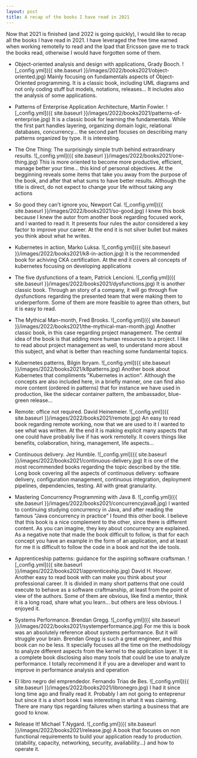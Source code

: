 ```yaml
---
layout: post
title: A recap of the books I have read in 2021
---
```


Now that 2021 is finished (and 2022 is going quickly), I would like to recap all the books I have read in 2021. I have leveraged the free time earned when working remotelly to read and the Ipad that Ericsson gave me to track the books read, otherwise I would have forgotten some of them.


- Object-oriented analysis and design with applications, Grady Booch.
![_config.yml]({{ site.baseurl }}/images/2022/books2021/object-oriented.jpg)
Mainly focusing on fundamentals aspects of Object-Oriented programming. It is a classic book, including UML diagrams and not only coding stuff but models, notations, releases... It includes also the analysis of some applications.
- Patterns of Enterprise Application Architecture, Martin Fowler.
![_config.yml]({{ site.baseurl }}/images/2022/books2021/patterns-of-enterprise.jpg)
It is a classic book for learning the fundamentals. While the first part handles layering, organizing domain logic, relational databases, concurrency... the second part focuses on describing many patterns organized by type. It is interesting.

- The One Thing: The surprisingly simple truth behind extraordinary results.
![_config.yml]({{ site.baseurl }}/images/2022/books2021/one-thing.jpg)
This is more oriented to become more productive, efficient, manage better your time... this kind of personal objectives. At the begginning reveals some items that take you away from the purpose of the book, and after that what sums to have better results. Although the title is direct, do not expect to change your life without taking any actions

- So good they can't ignore you, Newport Cal.
![_config.yml]({{ site.baseurl }}/images/2022/books2021/so-good.jpg)
I knew this book because I knew the autor from another book regarding focused work, and I wanted to read it. It presents four rules the autor considered a key factor to improve your career. At the end it is not silver bullet but makes you think about what he writes.

- Kubernetes in action, Marko Luksa.
![_config.yml]({{ site.baseurl }}/images/2022/books2021/k8-in-action.jpg)
It is the recommended book for achiving CKA certification. At the end it covers all concepts of kubernetes focusing on developing applications

- The five dysfunctions of a team, Patrick Lencioni.
![_config.yml]({{ site.baseurl }}/images/2022/books2021/dysfunctions.jpg)
It is another classic book. Through an story of a company, it will go through five dysfunctions regarding the presented team that were making them to underperform. Some of them are more feasible to agree than others, but it is easy to read.

- The Mythical Man-month, Fred Brooks.
![_config.yml]({{ site.baseurl }}/images/2022/books2021/the-mythical-man-month.jpg)
Another classic book, in this case regarding project management. The central idea of the book is that adding more human resources to a project. I like to read about project management as well, to understand more about this subject, and what is better than reaching some fundamental topics.

- Kubernetes patterns, Bilgin Ibryam.
![_config.yml]({{ site.baseurl }}/images/2022/books2021/k8patterns.jpg)
Another book about Kubernetes that compliments "Kubernetes in action". Although the concepts are also included here, in a briefly manner, one can find also more content (ordered in patterns) that for instance we have used in production, like the sidecar container pattern, the ambassador, blue-green release...

- Remote: office not required. David Heinemeier.
![_config.yml]({{ site.baseurl }}/images/2022/books2021/remote.jpg)
An easy to read book regarding remote working, now that we are used to it I wanted to see what was written. At the end it is making explicit many aspects that one could have probably live if has work remotelly. It covers things like benefits, colaboration, hiring, management, life aspects...

- Continuous delivery. Jez Humble.
![_config.yml]({{ site.baseurl }}/images/2022/books2021/continuous-delivery.jpg)
It is one of the most recommended books regarding the topic described by the title. Long book covering all the aspects of continuous delivery: software delivery, configuration management, continuous integration, deployment pipelines, dependencies, testing. All with great granularity.

- Mastering Concurrency Programming with Java 8.
![_config.yml]({{ site.baseurl }}/images/2022/books2021/concurrencyjava8.jpg)
I wanted to continuing studying concurrency in Java, and after reading the famous "Java concurrency in practice" I found this other book. I believe that this book is a nice complement to the other, since there is different content. As you can imagine, they key about concurrency are explained. As a negative note that made the book difficult to follow, is that for each concept you have an example in the form of an application, and at least for me it is difficult to follow the code in a book and not the ide tools.

- Apprenticeship patterns: guidance for the aspiring software craftsman.
![_config.yml]({{ site.baseurl }}/images/2022/books2021/apprenticeship.jpg)
David H. Hoover. Another easy to read book with can make you think about your professional career. It is divided in many short patterns that one could execute to behave as a software craftmanship, at least from the point of view of the authors. Some of them are obvious, like find a mentor, think it is a long road, share what you learn... but others are less obvious. I enjoyed it.

- Systems Performance. Brendan Gregg.
![_config.yml]({{ site.baseurl }}/images/2022/books2021/systemperformance.jpg)
For me this is book was an absolutely reference about systems performance. But it will struggle your brain. Brendan Gregg is such a great engineer, and this book can no be less. It specially focuses all the time on the methodology to analyze different aspects from the kernel to the application layer. It is a complete book disclosing also many tools that could be use to analyze performance. I totally recommend it if you are a developer and want to improve in performance analysis and operation

- El libro negro del emprendedor. Fernando Trias de Bes.
![_config.yml]({{ site.baseurl }}/images/2022/books2021/libronegro.jpg)
 I had it since long time ago and finally read it. Probably I am not going to enteprenur but since it is a short book I was interesting in what it was claiming. There are many tips regarding failures when starting a business that are good to know.

- Release It! Michael T.Nygard.
![_config.yml]({{ site.baseurl }}/images/2022/books2021/release.jpg)
A book that focuses on non functional requirements to build your application ready to production. (stability, capacity, networking, security, availability...) and how to operate it.
